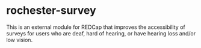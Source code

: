 # rochester-survey
This is an external module for REDCap that improves the accessibility of surveys for users who are deaf, hard of hearing, or have hearing loss and/or low vision.
